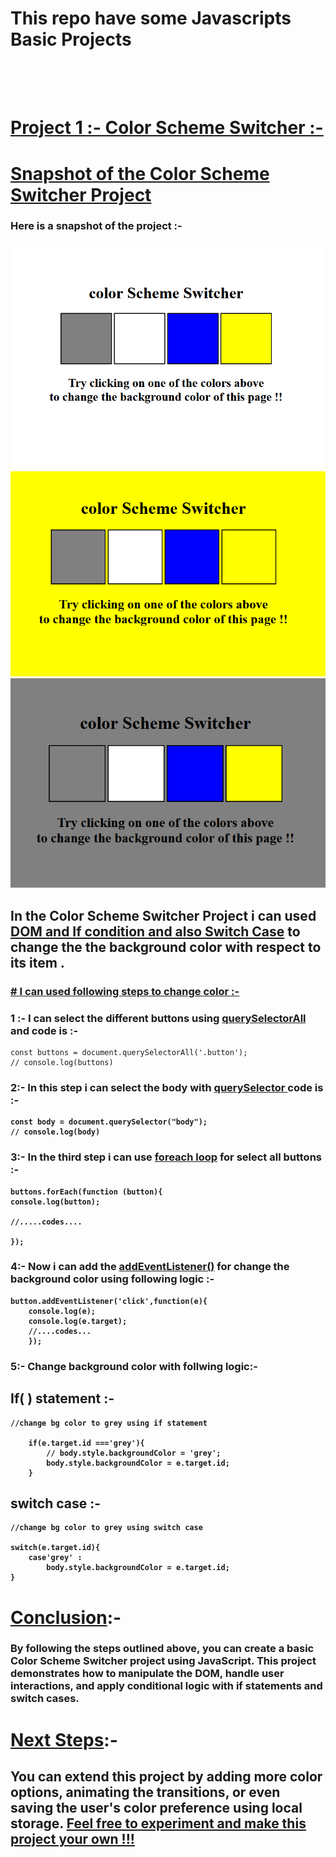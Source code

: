 # <b> This repo have some Javascripts Basic Projects</b> </br> </br>  </br>
# <u>Project 1 :- Color Scheme Switcher :-</u>
# <u>Snapshot of the Color Scheme Switcher Project</u>
### Here is a snapshot of the project :-
![Color Scheme Switcher](./Project_01_color_switcher/assets/img/Color_switcher.png)
<br>
![Color Scheme Switcher - Grey Background](./Project_01_color_switcher/assets/img/Color_Switcher_yellow.png)
<br>
![Color Scheme Switcher - Blue Background](./Project_01_color_switcher/assets/img/Color_Switcher_grey.png)

## In the Color Scheme Switcher Project i can used <b><u> DOM and If condition and also Switch Case</u> </b> to change the the background color with respect to its item .
### <u># I can used following steps to change color :- </u>

### 1  :- I can select the different buttons using <strong><u>querySelectorAll</u></strong> and code is :-
```
const buttons = document.querySelectorAll('.button');
// console.log(buttons)
```
### 2:- In this step i can select the body with <strong><u> querySelector </u><stronng> code is :-
```
const body = document.querySelector("body");
// console.log(body)
```
### 3:- In the third step i can use <strong><u>foreach loop</u></strong> for select all buttons :-
```
buttons.forEach(function (button){
console.log(button);

//.....codes....

});
```
### 4:- Now i can add the <strong><u>addEventListener()</u></strong> for change the background color using following logic :-
```
button.addEventListener('click',function(e){
    console.log(e);
    console.log(e.target);
    //....codes...
    });
```
### 5:- Change background color with follwing logic:-
## If( ) statement :-
```
//change bg color to grey using if statement

    if(e.target.id ==='grey'){
        // body.style.backgroundColor = 'grey';
        body.style.backgroundColor = e.target.id;
    }
```
## switch case :-
```
//change bg color to grey using switch case 

switch(e.target.id){
    case'grey' :
        body.style.backgroundColor = e.target.id;  
}

```

# <u>Conclusion</u>:-
### By following the steps outlined above, you can create a basic Color Scheme Switcher project using JavaScript. This project demonstrates how to manipulate the DOM, handle user interactions, and apply conditional logic with if statements and switch cases. 

# <u>Next Steps</u>:-
## You can extend this project by adding more color options, animating the transitions, or even saving the user's color preference using local storage. <u>Feel free to experiment and make this project your own !!!
